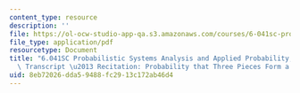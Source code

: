 ```yaml
---
content_type: resource
description: ''
file: https://ol-ocw-studio-app-qa.s3.amazonaws.com/courses/6-041sc-probabilistic-systems-analysis-and-applied-probability-fall-2013/8eb72026dda59488fc2913c172ab46d4_MIT6_041SCF13_Probability_that_3_Pieces_Form_a_Triangle_300k.pdf
file_type: application/pdf
resourcetype: Document
title: "6.041SC Probabilistic Systems Analysis and Applied Probability, Fall 2013\
  \ Transcript \u2013 Recitation: Probability that Three Pieces Form a Triangle "
uid: 8eb72026-dda5-9488-fc29-13c172ab46d4
---
```

